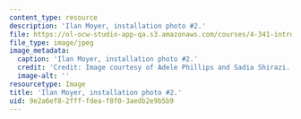 ```yaml
---
content_type: resource
description: 'Ilan Moyer, installation photo #2.'
file: https://ol-ocw-studio-app-qa.s3.amazonaws.com/courses/4-341-introduction-to-photography-and-related-media-fall-2007/9e2a6ef82ffffdeaf8f03aedb2e9b5b9_moyer5.jpg
file_type: image/jpeg
image_metadata:
  caption: 'Ilan Moyer, installation photo #2.'
  credit: 'Credit: Image courtesy of Adele Phillips and Sadia Shirazi.'
  image-alt: ''
resourcetype: Image
title: 'Ilan Moyer, installation photo #2.'
uid: 9e2a6ef8-2fff-fdea-f8f0-3aedb2e9b5b9
---
```


